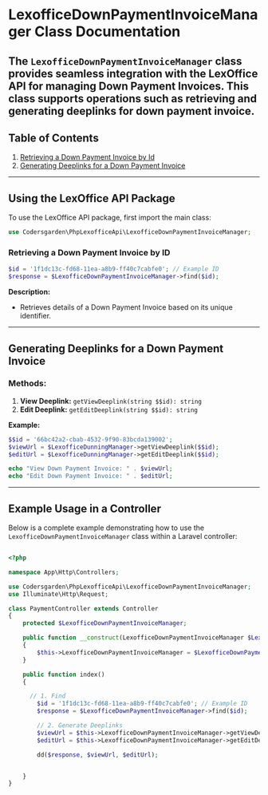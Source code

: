 # LexofficeDownPaymentInvoiceManager Class Documentation

## The `LexofficeDownPaymentInvoiceManager` class provides seamless integration with the LexOffice API for managing Down Payment Invoices. This class supports operations such as retrieving and generating deeplinks for down payment invoice.

## Table of Contents

1. [Retrieving a Down Payment Invoice by Id](#retrieving-a-down-payment-invoice-by-Id)
2. [Generating Deeplinks for a Down Payment Invoice](#generating-deeplinks-for-a-down-payment-invoice)

---

## Using the LexOffice API Package

To use the LexOffice API package, first import the main class:

```php
use Codersgarden\PhpLexofficeApi\LexofficeDownPaymentInvoiceManager;
```

### Retrieving a Down Payment Invoice by ID

```php
$id = '1f1dc13c-fd68-11ea-a8b9-ff40c7cabfe0'; // Example ID
$response = $LexofficeDownPaymentInvoiceManager->find($id);
```

**Description:**

-   Retrieves details of a Down Payment Invoice based on its unique identifier.

---

## Generating Deeplinks for a Down Payment Invoice

### Methods:

1. **View Deeplink:** `getViewDeeplink(string $$id): string`
2. **Edit Deeplink:** `getEditDeeplink(string $$id): string`

**Example:**

```php
$$id = '66bc42a2-cbab-4532-9f90-83bcda139002';
$viewUrl = $LexofficeDunningManager->getViewDeeplink($$id);
$editUrl = $LexofficeDunningManager->getEditDeeplink($$id);

echo "View Down Payment Invoice: " . $viewUrl;
echo "Edit Down Payment Invoice: " . $editUrl;
```

---

## Example Usage in a Controller

Below is a complete example demonstrating how to use the `LexofficeDownPaymentInvoiceManager` class within a Laravel controller:

```php

<?php

namespace App\Http\Controllers;

use Codersgarden\PhpLexofficeApi\LexofficeDownPaymentInvoiceManager;
use Illuminate\Http\Request;

class PaymentController extends Controller
{
    protected $LexofficeDownPaymentInvoiceManager;

    public function __construct(LexofficeDownPaymentInvoiceManager $LexofficeDownPaymentInvoiceManager)
    {
        $this->LexofficeDownPaymentInvoiceManager = $LexofficeDownPaymentInvoiceManager;
    }

    public function index()
    {

      // 1. Find
        $id = '1f1dc13c-fd68-11ea-a8b9-ff40c7cabfe0'; // Example ID
        $response = $LexofficeDownPaymentInvoiceManager->find($id);

        // 2. Generate Deeplinks
        $viewUrl = $this->LexofficeDownPaymentInvoiceManager->getViewDeeplink($id);
        $editUrl = $this->LexofficeDownPaymentInvoiceManager->getEditDeeplink($id);

        dd($response, $viewUrl, $editUrl);


    }
}
```
